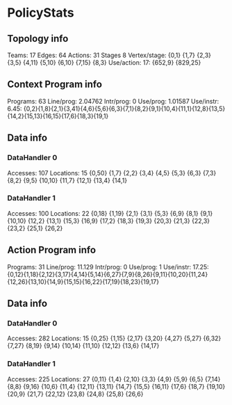 # PolicyStats
## Topology info
Teams:		17
Edges:		64
Actions:	31
Stages		8
Vertex/stage:	{0,1} {1,7} {2,3} {3,5} {4,11} {5,10} {6,10} {7,15} {8,3} 
Use/action:	17: {652,9} {829,25} 

## Context Program info
Programs:	63
Line/prog:	2.04762
Intr/prog:	0
Use/prog:	1.01587
Use/instr:	6.45: {0,2}{1,8}{2,1}{3,41}{4,6}{5,6}{6,3}{7,1}{8,2}{9,1}{10,4}{11,1}{12,8}{13,5}{14,2}{15,13}{16,15}{17,6}{18,3}{19,1}

## Data info

### DataHandler 0
Accesses:	107
Locations:	15
{0,50} {1,7} {2,2} {3,4} {4,5} {5,3} {6,3} {7,3} {8,2} {9,5} {10,10} {11,7} {12,1} {13,4} {14,1} 

### DataHandler 1
Accesses:	100
Locations:	22
{0,18} {1,19} {2,1} {3,1} {5,3} {6,9} {8,1} {9,1} {10,10} {12,2} {13,1} {15,3} {16,9} {17,2} {18,3} {19,3} {20,3} {21,3} {22,3} {23,2} {25,1} {26,2} 



## Action Program info
Programs:	31
Line/prog:	11.129
Intr/prog:	0
Use/prog:	1
Use/instr:	17.25: {0,12}{1,18}{2,12}{3,17}{4,14}{5,14}{6,27}{7,9}{8,26}{9,11}{10,20}{11,24}{12,26}{13,10}{14,9}{15,15}{16,22}{17,19}{18,23}{19,17}

## Data info

### DataHandler 0
Accesses:	282
Locations:	15
{0,25} {1,15} {2,17} {3,20} {4,27} {5,27} {6,32} {7,27} {8,19} {9,14} {10,14} {11,10} {12,12} {13,6} {14,17} 

### DataHandler 1
Accesses:	225
Locations:	27
{0,11} {1,4} {2,10} {3,3} {4,9} {5,9} {6,5} {7,14} {8,8} {9,16} {10,6} {11,4} {12,11} {13,11} {14,7} {15,5} {16,11} {17,6} {18,7} {19,10} {20,9} {21,7} {22,12} {23,8} {24,8} {25,8} {26,6} 
